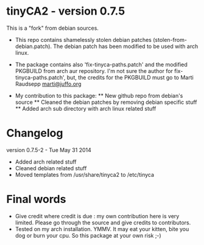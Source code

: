 tinyCA2 - version 0.7.5
========

This is a "fork" from debian sources.
* This repo contains shamelessly stolen debian patches (stolen-from-debian.patch). The debian patch has been modified to be used with arch linux.

* The package contains also 'fix-tinyca-paths.patch' and the modified PKGBUILD from arch aur repository. I'm not sure the author for fix-tinyca-paths.patch', but, the credits for the PKGBUILD must go to Marti Raudsepp <marti@juffo.org>

* My contribution to this package:
** New github repo from debian's source
** Cleaned the debian patches by removing debian specific stuff
** Added arch sub directory with arch linux related stuff

Changelog
=======
version 0.7.5-2 - Tue May 31 2014
  * Added arch related stuff
  * Cleaned debian related stuff
  * Moved templates from /usr/share/tinyca2 to /etc/tinyca


Final words
=======
* Give credit where credit is due : my own contribution here is very limited. Please go through the source and give credits to contributors.  
* Tested on my arch installation. YMMV. It may eat your kitten, bite you dog or burn your cpu. So this package at your own risk ;-)


